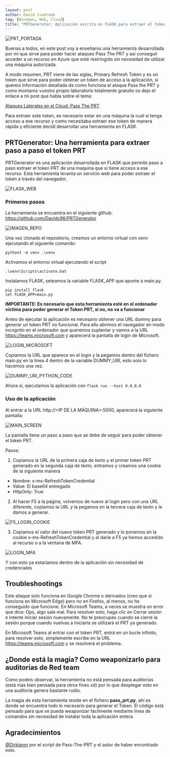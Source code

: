 ```yaml
---
layout: post
author: David Cuadrado
tag: [Windows, Web, Cloud]
title: "PRTGenerator: Aplicación escrita en FLASK para extraer el token PRT"
---
```

![PRT_PORTADA](https://davidc96.github.io/assets/images/posts/TOOLPRT/portada.jpg?style=centerme)

Buenas a todos, en este post voy a enseñaros una herramienta desarrollada por mi que sirve para poder hacer ataques Pass The PRT y así conseguir acceder a un recurso en Azure que esté restringido sin necesidad de utilizar una máquina autorizada.

A modo resumen, PRT viene de las siglas, Primary Refresh Token y es un token que sirve para poder obtener un token de acceso a la aplicación, si quereis información detallada de como funciona el ataque Pass the PRT y como montaros vuestro propio laboratorio totalmente gratuíto os dejo el enlace a mi post que habla sobre el tema: 

<a href="https://davidc96.github.io/2021/07/30/Ataques-Laterales-Cloud-Pass-PRT.html">Ataques Laterales en el Cloud: Pass The PRT</a>. 

Para extraer este token, es necesario estar en una máquina la cual si tenga acceso a ese recurso y como necesitaba extraer ese token de manera rápida y eficiente decidí desarrollar una herramienta en FLASK.

## PRTGenerator: Una herramienta para extraer paso a paso el token PRT

PRTGenerator es una aplicación desarrollada en FLASK que permite paso a paso extraer el token PRT de una maquina que si tiene acceso a ese recurso. Esta herramienta levanta un servicio web para poder extraer el token a través del navegador.

![FLASK_WEB](https://davidc96.github.io/assets/images/posts/TOOLPRT/FLASK_APP.JPG?style=centerme)

### Primeros pasos

La herramienta se encuentra en el siguiente github: <a href="http://github.com/Davidc96/PRTGenerator">https://github.com/Davidc96/PRTGenerator</a>

![IMAGEN_REPO](https://davidc96.github.io/assets/images/posts/TOOLPRT/GITHUB_REPO.png?style=centerme)

Una vez clonado el repositorio, creamos un entorno virtual con venv ejecutando el siguiente comando:

```python3 -m venv .\venv```

Activamos el entorno virtual ejecutando el script

```.\venv\Scripts\activate.bat```

Instalamos FLASK, seteamos la variable FLASK_APP que apunte a main.py.

```
pip install flask
set FLASK_APP=main.py
```

<b>IMPORTANTE: Es necesario que esta herramienta esté en el ordenador víctima para poder generar el Token PRT, si no, no va a funcionar</b>


Antes de ejecutar la aplicación es necesario obtener una URL dummy para generar un token PRT no funcional. Para ello abrimos el navegador en modo incognito en el ordenador que queremos suplantar y vamos a la URL <a href="https://teams.microsoft.com">https://teams.microsoft.com</a> y aparecerá la pantalla de login de Microsoft.

![LOGIN_MICROSOFT](https://davidc96.github.io/assets/images/posts/TOOLPRT/LOGIN_MICROSOFT.png?style=centerme)

Copiamos la URL que aparece en el login y la pegamos dentro del fichero main.py en la línea 4 dentro de la variable DUMMY_URI, esto solo lo hacemos una vez.

![DUMMY_URI_PYTHON_CODE](https://davidc96.github.io/assets/images/posts/TOOLPRT/DUMMY_URL_CHANGE.png?style=centerme)

Ahora si, ejecutamos la aplicación con ```flask run --host 0.0.0.0```

### Uso de la aplicación

Al entrar a la URL http://<IP DE LA MÁQUINA>:5000, aparecerá la siguiente pantalla:

![MAIN_SCREEN](https://davidc96.github.io/assets/images/posts/TOOLPRT/FLASK_APP.JPG?style=centerme)

La pantalla tiene un paso a paso que se debe de seguir para poder obtener el token PRT.

Pasos:
1. Copiamos la URL de la primera caja de texto y el primer token PRT generado en la segunda caja de texto, entramos y creamos una cookie de la siguiente manera

- Nombre: x-ms-RefreshTokenCredential
- Value: El base64 entregado
- HttpOnly: True

2. Al hacer F5 a la página, volvemos de nuevo al login pero con una URL diferente, copiamos la URL y la pegamos en la tercera caja de texto y le damos a generar.

![F5_LOGIN_COOKIE](https://davidc96.github.io/assets/images/posts/TOOLPRT/TOKEN_GENERATED.png?style=centerme)

3. Copiamos el valor del nuevo token PRT generado y lo ponemos en la cookie x-ms-RefreshTokenCredential y al darle a F5 ya hemos accedido al recurso o a la ventana de MFA.

![LOGIN_MFA](https://davidc96.github.io/assets/images/posts/TOOLPRT/MFA_SCREEN.png?style=centerme)

Y con esto ya estaríamos dentro de la aplicación sin necesidad de credenciales

## Troubleshootings

Este ataque solo funciona en Google Chrome o derivados (creo que si funciona en Microsoft Edge) pero no en Firefox, al menos, no he conseguido que funcione.
En Microsoft Teams, a veces se muestra un error que dice: Ops, algo sale mal. Para resolver esto, haga clic en Cerrar sesión e intente iniciar sesión nuevamente. No te preocupes cuando se cierre la sesión porque cuando vuelvas a iniciarla se utilizará el PRT ya generado.

En Microsoft Teams al entrar con el token PRT, entrá en un bucle infinito, para resolver esto, simplemente escribe en la URL https://teams.microsoft.com y se resolverá el problema.

## ¿Donde está la magia? Como weaponizarlo para auditorias de Red team

Como podeis observar, la herramienta no está pensada para auditorias (está más bien pensada para otros fines xd) por lo que desplegar esto en una auditoría genera bastante ruído.

La magia de esta herramienta reside en el fichero <b>pass_prt.py</b>, ahí es donde se encuentra todo lo necesario para generar el Token. El código está pensado para que se pueda weaponizar facilmente mediante línea de comandos sin necesidad de instalar toda la aplicación entera.

## Agradecimientos 

<a href="https://github.com/dirkjanm">@Dirkjanm</a> por el script de Pass-The-PRT y el autor de haber encontrado esto.